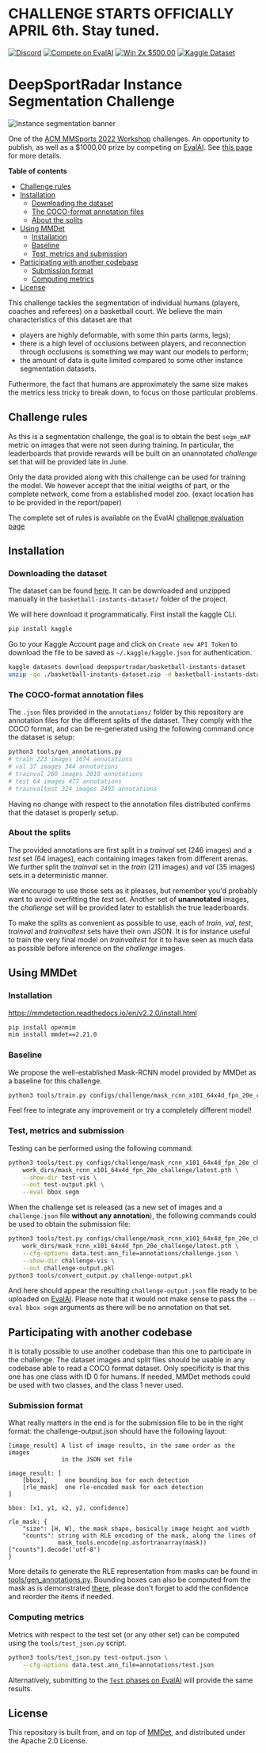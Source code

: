 # CHALLENGE STARTS OFFICIALLY APRIL 6th. Stay tuned. <!-- omit in toc -->

[![Discord](https://badgen.net/badge/icon/discord?icon=discord&label)](https://discord.gg/JvMQgMkpkm)
[![Compete on EvalAI](https://badgen.net/badge/compete%20on/EvalAI/blue)](https://eval.ai/web/challenges/challenge-page/1685/overview)
[![Win 2x $500.00](https://badgen.net/badge/win/2x%20%24500.00/yellow)](http://mmsports.multimedia-computing.de/mmsports2022/challenge.html)
[![Kaggle Dataset](https://badgen.net/badge/kaggle/dataset/blue)](https://www.kaggle.com/datasets/deepsportradar/basketball-instants-dataset)

# DeepSportRadar Instance Segmentation Challenge <!-- omit in toc -->

![Instance segmentation banner](https://raw.githubusercontent.com/DeepSportRadar/instance-segmentation-challenge/master/assets/banner.png)

One of the [ACM MMSports 2022 Workshop](http://mmsports.multimedia-computing.de/mmsports2022/index.html) challenges. An opportunity to publish, as well as a $1000,00 prize by competing on [EvalAI](https://eval.ai/web/challenges/challenge-page/1685/overview). See [this page](http://mmsports.multimedia-computing.de/mmsports2022/challenge.html) for more details.

**Table of contents**
- [Challenge rules](#challenge-rules)
- [Installation](#installation)
  - [Downloading the dataset](#downloading-the-dataset)
  - [The COCO-format annotation files](#the-coco-format-annotation-files)
  - [About the splits](#about-the-splits)
- [Using MMDet](#using-mmdet)
  - [Installation](#installation-1)
  - [Baseline](#baseline)
  - [Test, metrics and submission](#test-metrics-and-submission)
- [Participating with another codebase](#participating-with-another-codebase)
  - [Submission format](#submission-format)
  - [Computing metrics](#computing-metrics)
- [License](#license)

This challenge tackles the segmentation of individual humans (players, coaches and referees) on a basketball court. We believe the main characteristics of this dataset are that

- players are highly deformable, with some thin parts (arms, legs);
- there is a high level of occlusions between players, and reconnection through occlusions is something we may want our models to perform;
- the amount of data is quite limited compared to some other instance segmentation datasets.

Futhermore, the fact that humans are approximately the same size makes the metrics less tricky to break down, to focus on those particular problems.

## Challenge rules

As this is a segmentation challenge, the goal is to obtain the best `segm_mAP` metric on images that were not seen during training. In particular, the leaderboards that provide rewards will be built on an unannotated *challenge* set that will be provided late in June.

Only the data provided along with this challenge can be used for training the model. We however accept that the initial weigths of part, or the complete network, come from a established model zoo. (exact location has to be provided in the report/paper)

The complete set of rules is available on the EvalAI [challenge evaluation page](https://eval.ai/web/challenges/challenge-page/1685/evaluation)

## Installation

### Downloading the dataset

The dataset can be found [here](https://www.kaggle.com/datasets/deepsportradar/basketball-instants-dataset). It can be downloaded and unzipped manually in the `basketball-instants-dataset/` folder of the project.

We will here download it programmatically. First install the kaggle CLI.

```bash
pip install kaggle
```

Go to your Kaggle Account page and click on `Create new API Token` to download the file to be saved as `~/.kaggle/kaggle.json` for authentication.

```bash
kaggle datasets download deepsportradar/basketball-instants-dataset
unzip -qo ./basketball-instants-dataset.zip -d basketball-instants-dataset
```

### The COCO-format annotation files

The `.json` files provided in the `annotations/` folder by this repository are annotation files for the different splits of the dataset. They comply with the COCO format, and can be re-generated using the following command once the dataset is setup:

```bash
python3 tools/gen_annotations.py
# train 223 images 1674 annotations
# val 37 images 344 annotations
# trainval 260 images 2018 annotations
# test 64 images 477 annotations
# trainvaltest 324 images 2495 annotations
```

Having no change with respect to the annotation files distributed confirms that the dataset is properly setup.

### About the splits

The provided annotations are first split in a *trainval* set (246 images) and a *test* set (64 images), each containing images taken from different arenas. We further split the *trainval* set in the *train* (211 images) and *val* (35 images) sets in a deterministic manner.

We encourage to use those sets as it pleases, but remember you'd probably want to avoid overfitting the *test* set. Another set of **unannotated** images, the *challenge* set will be provided later to establish the true leaderboards.

To make the splits as convenient as possible to use, each of *train*, *val*, *test*, *trainval* and *trainvaltest* sets have their own JSON. It is for instance useful to train the very final model on *trainvaltest* for it to have seen as much data as possible before inference on the *challenge* images.

## Using MMDet

### Installation

https://mmdetection.readthedocs.io/en/v2.2.0/install.html


```bash
pip install openmim
mim install mmdet==2.21.0
```

### Baseline

We propose the well-established Mask-RCNN model provided by MMDet as a baseline for this challenge.

```bash
python3 tools/train.py configs/challenge/mask_rcnn_x101_64x4d_fpn_20e_challenge.py
```

Feel free to integrate any improvement or try a completely different model!

### Test, metrics and submission

Testing can be performed using the following command:

```bash
python3 tools/test.py configs/challenge/mask_rcnn_x101_64x4d_fpn_20e_challenge.py \
    work_dirs/mask_rcnn_x101_64x4d_fpn_20e_challenge/latest.pth \
    --show-dir test-vis \
    --out test-output.pkl \
    --eval bbox segm
```

When the challenge set is released (as a new set of images and a `challenge.json` file **without any annotation**), the following commands could be used to obtain the submission file:

```bash
python3 tools/test.py configs/challenge/mask_rcnn_x101_64x4d_fpn_20e_challenge.py \
    work_dirs/mask_rcnn_x101_64x4d_fpn_20e_challenge/latest.pth \
    --cfg-options data.test.ann_file=annotations/challenge.json \
    --show-dir challenge-vis \
    --out challenge-output.pkl
python3 tools/convert_output.py challenge-output.pkl
```

And here should appear the resulting `challenge-output.json` file ready to be uploaded on [EvalAI](https://eval.ai/web/challenges/challenge-page/1685/overview). Please note that it would not make sense to pass the `--eval bbox segm` arguments as there will be no annotation on that set.

## Participating with another codebase

It is totally possible to use another codebase than this one to participate in the challenge. The dataset images and split files should be usable in any codebase able to read a COCO format dataset. Only specificity is that this one has one class with ID 0 for humans. If needed, MMDet methods could be used with two classes, and the class 1 never used.

### Submission format

What really matters in the end is for the submission file to be in the right format: the challenge-output.json should have the following layout:

```
[image_result] A list of image results, in the same order as the images
               in the JSON set file

image_result: [
    [bbox],     one bounding box for each detection
    [rle_mask]  one rle-encoded mask for each detection
]

bbox: [x1, y1, x2, y2, confidence]

rle_mask: {
    "size": [H, W], the mask shape, basically image height and width
    "counts": string with RLE encoding of the mask, along the lines of
              mask_tools.encode(np.asfortranarray(mask))["counts"].decode('utf-8')
}
```

More details to generate the RLE representation from masks can be found in [tools/gen_annotations.py](tools/gen_annotations.py#L47=). Bounding boxes can also be computed from the mask as is demonstrated [there](tools/gen_annotations.py#L54=), please don't forget to add the confidence and reorder the items if needed.

### Computing metrics

Metrics with respect to the test set (or any other set) can be computed using the `tools/test_json.py` script.

```bash
python3 tools/test_json.py test-output.json \
    --cfg-options data.test.ann_file=annotations/test.json
```

Alternatively, submitting to the [`Test` phases on EvalAI](https://eval.ai/web/challenges/challenge-page/1685/phases) will provide the same results.

## License

This repository is built from, and on top of [MMDet](https://github.com/open-mmlab/mmdetection), and distributed under the Apache 2.0 License.
